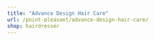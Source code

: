 ```yaml
---
title: "Advance Design Hair Care"
url: /point-pleasant/advance-design-hair-care/
shop: hairdresser
---
```

